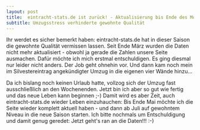 ```yaml
---
layout: post
title:  eintracht-stats.de ist zurück! - Aktualisierung bis Ende des Monats geplant
subtitle: Umzugsstress verhinderte gewohnte Qualität
---
```


Ihr werdet es sicher bemerkt haben: eintracht-stats.de hat in dieser Saison die gewohnte Qualität vermissen lassen. Seit Ende März wurden die Daten nicht mehr aktualisiert - obwohl ja gerade die Zahlen unsere Seite ausmachen. Dafür möchte ich mich erstmal entschuldigen. Es ging diesmal nur leider nicht anders. Der Job geht ohnehin vor. Und dann kam noch mein im Silvestereintrag angekündigter Umzug in die eigenen vier Wände hinzu...

Da ich bislang noch keinen Urlaub hatte, vollzog sich der Umzug fast ausschließlich an den Wochenenden. Jetzt bin ich aber so gut wie fertig und das neue Leben kann beginnen ;-) Damit wird es aber Zeit, auch eintracht-stats.de wieder Leben einzuhauchen: Bis Ende Mai möchte ich die Seite wieder komplett aktuell haben - und dann ab Juli auf gewohntem Niveau in die neue Saison starten. Ich bitte nochmals um Entschuldigung und damit genug geredet: Jetzt geht's ran an die Daten!!! :-)
